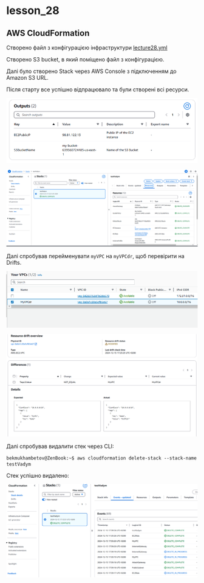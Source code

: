 # lesson_28
## AWS CloudFormation

Створено файл з конфігурацією інфраструктури [lecture28.yml](lecture28.yml)

Створено S3 bucket, в який поміщено файл з конфігурацією.

Далі було створено Stack через AWS Console з підключенням до Amazon S3 URL.

Після старту все успішно відпрацювало та були створені всі ресурси.

![Outputs](image-3.png)

![alt text](image.png)

Далі спробував перейменувати `myVPC` на `myVPCdr`, щоб перевірити на Drifts.

![alt text](image-1.png)

![alt text](image-2.png)

Далі спробував видалити стек через CLI:

```
bekmukhambetov@ZenBook:~$ aws cloudformation delete-stack --stack-name testVadym
```
Стек успішно видалено:

![delete-stack](image-4.png)